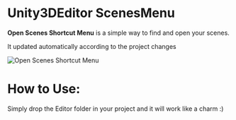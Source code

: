 # Unity3DEditor ScenesMenu
**Open Scenes Shortcut Menu** is a simple way to find and open your scenes.

It updated automatically according to the project changes

![Open Scenes Shortcut Menu](https://dl.dropboxusercontent.com/s/96c05lxx8tx9x9t/ScenesMenu2.png?dl=0)

# How to Use:
Simply drop the Editor folder in your project and it will work like a charm :)
